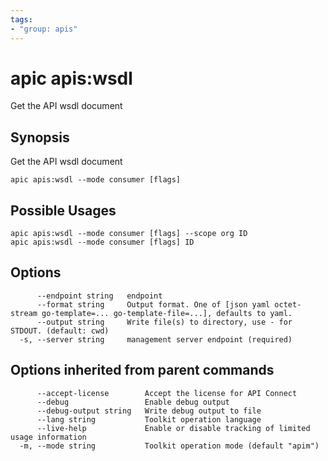 ```yaml
---
tags:
- "group: apis"
---
```

# apic apis:wsdl

Get the API wsdl document

## Synopsis

Get the API wsdl document

```
apic apis:wsdl --mode consumer [flags]
```

## Possible Usages

```
apic apis:wsdl --mode consumer [flags] --scope org ID
apic apis:wsdl --mode consumer [flags] ID
```

## Options

```
      --endpoint string   endpoint
      --format string     Output format. One of [json yaml octet-stream go-template=... go-template-file=...], defaults to yaml.
      --output string     Write file(s) to directory, use - for STDOUT. (default: cwd)
  -s, --server string     management server endpoint (required)
```

## Options inherited from parent commands

```
      --accept-license        Accept the license for API Connect
      --debug                 Enable debug output
      --debug-output string   Write debug output to file
      --lang string           Toolkit operation language
      --live-help             Enable or disable tracking of limited usage information
  -m, --mode string           Toolkit operation mode (default "apim")
```
